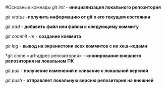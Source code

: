 #Основные комнады 
*git init* - **инициализация локального репозитория**

*git status* -**получить информацию от git о его текущем состоянии**

*git add* - **добавить файл или файлы к следующему коммиту**

*git commit -m <message>* - **создание коммита**

*git log* - **вывод на экранистоии всех коммитов с их хеш-кодами** 

*git clone <url-адрес репозитория> - **клонирование внешнего репозитория на локальном ПК**

*git pull* - **получение изменений и сливание с локальной версией**

*git push* - **отправляет локальную версию репозитория на внешней**